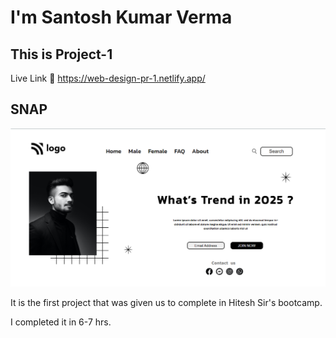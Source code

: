 # I'm Santosh Kumar Verma

## This is Project-1

Live Link 🔗
https://web-design-pr-1.netlify.app/

## SNAP

![SNAP](./Project-1.png)

It is the first project that was given us to complete in Hitesh Sir's bootcamp.

I completed it in 6-7 hrs.